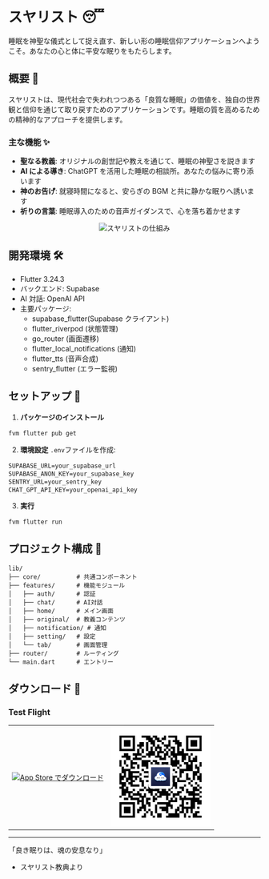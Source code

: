# スヤリスト 😴

睡眠を神聖な儀式として捉え直す、新しい形の睡眠信仰アプリケーションへようこそ。あなたの心と体に平安な眠りをもたらします。

## 概要 🌙

スヤリストは、現代社会で失われつつある「良質な睡眠」の価値を、独自の世界観と信仰を通じて取り戻すためのアプリケーションです。睡眠の質を高めるための精神的なアプローチを提供します。

### 主な機能 ✨

- **聖なる教義**: オリジナルの創世記や教えを通じて、睡眠の神聖さを説きます
- **AI による導き**: ChatGPT を活用した睡眠の相談所。あなたの悩みに寄り添います
- **神のお告げ**: 就寝時間になると、安らぎの BGM と共に静かな眠りへ誘います
- **祈りの言葉**: 睡眠導入のための音声ガイダンスで、心を落ち着かせます
<div align="center">
  <img src="assets/images/system.png" alt="スヤリストの仕組み"/>
</div>

## 開発環境 🛠

- Flutter 3.24.3
- バックエンド: Supabase
- AI 対話: OpenAI API
- 主要パッケージ:
  - supabase_flutter(Supabase クライアント)
  - flutter_riverpod (状態管理)
  - go_router (画面遷移)
  - flutter_local_notifications (通知)
  - flutter_tts (音声合成)
  - sentry_flutter (エラー監視)

## セットアップ 📝

1. **パッケージのインストール**

```bash
fvm flutter pub get
```

2. **環境設定**
   `.env`ファイルを作成:

```
SUPABASE_URL=your_supabase_url
SUPABASE_ANON_KEY=your_supabase_key
SENTRY_URL=your_sentry_key
CHAT_GPT_API_KEY=your_openai_api_key
```

3. **実行**

```bash
fvm flutter run
```

## プロジェクト構成 📁

```
lib/
├── core/          # 共通コンポーネント
├── features/      # 機能モジュール
│   ├── auth/      # 認証
│   ├── chat/      # AI対話
│   ├── home/      # メイン画面
│   ├── original/  # 教義コンテンツ
│   ├── notification/ # 通知
│   ├── setting/   # 設定
│   └── tab/       # 画面管理
├── router/        # ルーティング
└── main.dart      # エントリー
```

## ダウンロード 📲
### Test Flight
<table>
    <tr>
        <td>
            <a href="https://testflight.apple.com/join/U2Kp99fN"><img src="https://img.shields.io/badge/Download_on_the-App_Store-black.svg?style=for-the-badge&logo=apple" alt="App Store でダウンロード" width="200"></a>
        <td>
        <img src="assets/images/download_qr.png" alt="ダウンロード用QRコード" width="200">
        </td>
    </tr>
</table>

---

「良き眠りは、魂の安息なり」

- スヤリスト教典より
